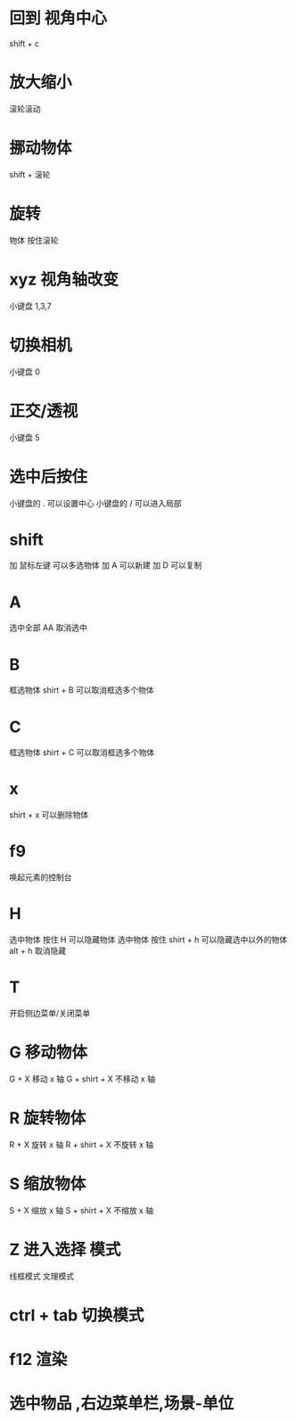 # 回到 视角中心

shift + c

# 放大缩小

滚轮滚动

# 挪动物体

shift + 滚轮

# 旋转

物体 按住滚轮

# xyz 视角轴改变

小键盘 1,3,7

# 切换相机

小键盘 0

# 正交/透视

小键盘 5

# 选中后按住

小键盘的 . 可以设置中心
小键盘的 / 可以进入局部

# shift

加 鼠标左键 可以多选物体
加 A 可以新建
加 D 可以复制

# A

选中全部
AA 取消选中

# B

框选物体
shirt + B 可以取消框选多个物体

# C

框选物体
shirt + C 可以取消框选多个物体

# x

shirt + x 可以删除物体

# f9

唤起元素的控制台

# H

选中物体 按住 H 可以隐藏物体
选中物体 按住 shirt + h 可以隐藏选中以外的物体
alt + h 取消隐藏

# T

开启侧边菜单/关闭菜单

# G 移动物体

G + X 移动 x 轴
G + shirt + X 不移动 x 轴

# R 旋转物体

R + X 旋转 x 轴
R + shirt + X 不旋转 x 轴

# S 缩放物体

S + X 缩放 x 轴
S + shirt + X 不缩放 x 轴

# Z 进入选择 模式

线框模式
文理模式

# ctrl + tab 切换模式

# f12 渲染

# 选中物品 ,右边菜单栏,场景-单位
